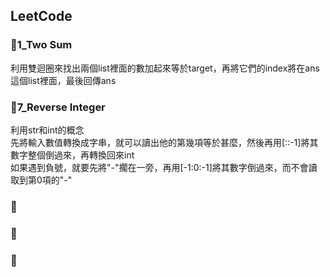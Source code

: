 ## LeetCode
### 🌻1_Two Sum
利用雙迴圈來找出兩個list裡面的數加起來等於target，再將它們的index將在ans這個list裡面，最後回傳ans
### 🌻7_Reverse Integer
利用str和int的概念      
先將輸入數值轉換成字串，就可以讀出他的第幾項等於甚麼，然後再用[::-1]將其數字整個倒過來，再轉換回來int          
如果遇到負號，就要先將"-"擱在一旁，再用[-1:0:-1]將其數字倒過來，而不會讀取到第0項的"-"
### 🌻
### 🌻
### 🌻
